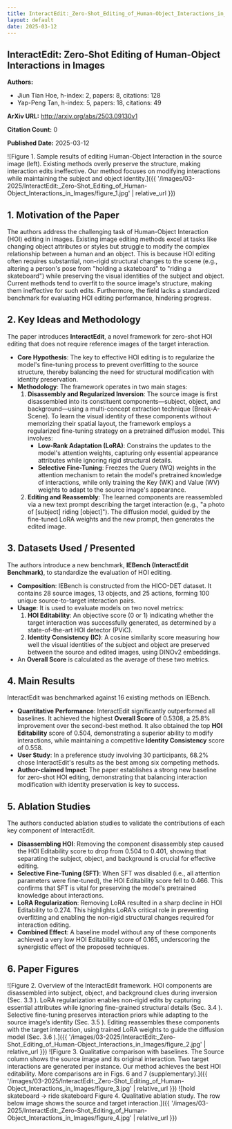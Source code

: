 ```yaml
---
title: InteractEdit:_Zero-Shot_Editing_of_Human-Object_Interactions_in_Images
layout: default
date: 2025-03-12
---
```

## InteractEdit: Zero-Shot Editing of Human-Object Interactions in Images
**Authors:**
- Jiun Tian Hoe, h-index: 2, papers: 8, citations: 128
- Yap-Peng Tan, h-index: 5, papers: 18, citations: 49

**ArXiv URL:** http://arxiv.org/abs/2503.09130v1

**Citation Count:** 0

**Published Date:** 2025-03-12

![Figure 1. Sample results of editing Human-Object Interaction in the source image (left). Existing methods overly preserve the structure, making interaction edits ineffective. Our method focuses on modifying interactions while maintaining the subject and object identity.]({{ '/images/03-2025/InteractEdit:_Zero-Shot_Editing_of_Human-Object_Interactions_in_Images/figure_1.jpg' | relative_url }})
## 1. Motivation of the Paper
The authors address the challenging task of Human-Object Interaction (HOI) editing in images. Existing image editing methods excel at tasks like changing object attributes or styles but struggle to modify the complex relationship between a human and an object. This is because HOI editing often requires substantial, non-rigid structural changes to the scene (e.g., altering a person's pose from "holding a skateboard" to "riding a skateboard") while preserving the visual identities of the subject and object. Current methods tend to overfit to the source image's structure, making them ineffective for such edits. Furthermore, the field lacks a standardized benchmark for evaluating HOI editing performance, hindering progress.

## 2. Key Ideas and Methodology
The paper introduces **InteractEdit**, a novel framework for zero-shot HOI editing that does not require reference images of the target interaction.

-   **Core Hypothesis**: The key to effective HOI editing is to regularize the model's fine-tuning process to prevent overfitting to the source structure, thereby balancing the need for structural modification with identity preservation.
-   **Methodology**: The framework operates in two main stages:
    1.  **Disassembly and Regularized Inversion**: The source image is first disassembled into its constituent components—subject, object, and background—using a multi-concept extraction technique (Break-A-Scene). To learn the visual identity of these components without memorizing their spatial layout, the framework employs a regularized fine-tuning strategy on a pretrained diffusion model. This involves:
        -   **Low-Rank Adaptation (LoRA)**: Constrains the updates to the model's attention weights, capturing only essential appearance attributes while ignoring rigid structural details.
        -   **Selective Fine-Tuning**: Freezes the Query (WQ) weights in the attention mechanism to retain the model's pretrained knowledge of interactions, while only training the Key (WK) and Value (WV) weights to adapt to the source image's appearance.
    2.  **Editing and Reassembly**: The learned components are reassembled via a new text prompt describing the target interaction (e.g., "a photo of [subject] riding [object]"). The diffusion model, guided by the fine-tuned LoRA weights and the new prompt, then generates the edited image.

## 3. Datasets Used / Presented
The authors introduce a new benchmark, **IEBench (InteractEdit Benchmark)**, to standardize the evaluation of HOI editing.

-   **Composition**: IEBench is constructed from the HICO-DET dataset. It contains 28 source images, 13 objects, and 25 actions, forming 100 unique source-to-target interaction pairs.
-   **Usage**: It is used to evaluate models on two novel metrics:
    1.  **HOI Editability**: An objective score (0 or 1) indicating whether the target interaction was successfully generated, as determined by a state-of-the-art HOI detector (PViC).
    2.  **Identity Consistency (IC)**: A cosine similarity score measuring how well the visual identities of the subject and object are preserved between the source and edited images, using DINOv2 embeddings.
-   An **Overall Score** is calculated as the average of these two metrics.

## 4. Main Results
InteractEdit was benchmarked against 16 existing methods on IEBench.

-   **Quantitative Performance**: InteractEdit significantly outperformed all baselines. It achieved the highest **Overall Score** of 0.5308, a 25.8% improvement over the second-best method. It also obtained the top **HOI Editability** score of 0.504, demonstrating a superior ability to modify interactions, while maintaining a competitive **Identity Consistency** score of 0.558.
-   **User Study**: In a preference study involving 30 participants, 68.2% chose InteractEdit's results as the best among six competing methods.
-   **Author-claimed Impact**: The paper establishes a strong new baseline for zero-shot HOI editing, demonstrating that balancing interaction modification with identity preservation is key to success.

## 5. Ablation Studies
The authors conducted ablation studies to validate the contributions of each key component of InteractEdit.

-   **Disassembling HOI**: Removing the component disassembly step caused the HOI Editability score to drop from 0.504 to 0.401, showing that separating the subject, object, and background is crucial for effective editing.
-   **Selective Fine-Tuning (SFT)**: When SFT was disabled (i.e., all attention parameters were fine-tuned), the HOI Editability score fell to 0.466. This confirms that SFT is vital for preserving the model's pretrained knowledge about interactions.
-   **LoRA Regularization**: Removing LoRA resulted in a sharp decline in HOI Editability to 0.274. This highlights LoRA's critical role in preventing overfitting and enabling the non-rigid structural changes required for interaction editing.
-   **Combined Effect**: A baseline model without any of these components achieved a very low HOI Editability score of 0.165, underscoring the synergistic effect of the proposed techniques.

## 6. Paper Figures
![Figure 2. Overview of the InteractEdit framework. HOI components are disassembled into subject, object, and background clues during inversion (Sec. 3.3 ). LoRA regularization enables non-rigid edits by capturing essential attributes while ignoring fine-grained structural details (Sec. 3.4 ). Selective fine-tuning preserves interaction priors while adapting to the source image’s identity (Sec. 3.5 ). Editing reassembles these components with the target interaction, using trained LoRA weights to guide the diffusion model (Sec. 3.6 ).]({{ '/images/03-2025/InteractEdit:_Zero-Shot_Editing_of_Human-Object_Interactions_in_Images/figure_2.jpg' | relative_url }})
![Figure 3. Qualitative comparison with baselines. The Source column shows the source image and its original interaction. Two target interactions are generated per instance. Our method achieves the best HOI editability. More comparisons are in Figs. 6 and 7 (supplementary).]({{ '/images/03-2025/InteractEdit:_Zero-Shot_Editing_of_Human-Object_Interactions_in_Images/figure_3.jpg' | relative_url }})
![hold skateboard → ride skateboard Figure 4. Qualitative ablation study. The row below image shows the source and target interaction.]({{ '/images/03-2025/InteractEdit:_Zero-Shot_Editing_of_Human-Object_Interactions_in_Images/figure_4.jpg' | relative_url }})
